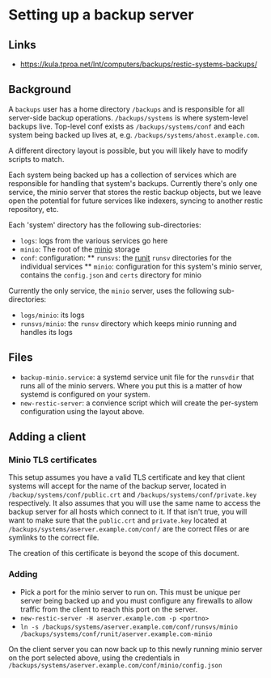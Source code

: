 # Setting up a backup server

## Links
* https://kula.tproa.net/lnt/computers/backups/restic-systems-backups/

## Background
A `backups` user has a home directory `/backups` and is responsible for
all server-side backup operations. `/backups/systems` is where system-level
backups live. Top-level conf exists as `/backups/systems/conf` and each
system being backed up lives at, e.g. `/backups/systems/ahost.example.com`.

A different directory layout is possible, but you will likely have to modify
scripts to match.

Each system being backed up has a collection of services which are responsible
for handling that system's backups. Currently there's only one service, the
minio server that stores the restic backup objects, but we leave open the
potential for future services like indexers, syncing to another restic
repository, etc.

Each 'system' directory has the following sub-directories:
* `logs`: logs from the various services go here
* `minio`: The root of the [minio](https://minio.io/) storage
* `conf`: configuration:
** `runsvs`: the [runit](http://smarden.org/runit/) `runsv` directories
   for the individual services
** `minio`: configuration for this system's minio server, contains the
   `config.json` and `certs` directory for minio

Currently the only service, the `minio` server, uses the following sub-
directories:
* `logs/minio`: its logs
* `runsvs/minio`: the `runsv` directory which keeps minio running and
                  handles its logs

## Files
* `backup-minio.service`: a systemd service unit file for the `runsvdir`
  that runs all of the minio servers. Where you put this is a matter of
  how systemd is configured on your system.
* `new-restic-server`: a convience script which will create the per-system
  configuration using the layout above.

## Adding a client

### Minio TLS certificates

This setup assumes you have a valid TLS certificate and key that client
systems will accept for the name of the backup server, located in
`/backup/systems/conf/public.crt` and `/backups/systems/conf/private.key`
respectively. It also assumes that you will use the same name to access
the backup server for all hosts which connect to it. If that isn't true,
you will want to make sure that the `public.crt` and `private.key`
located at `/backups/systems/aserver.example.com/conf/` are the correct
files or are symlinks to the correct file.

The creation of this certificate is beyond the scope of this document.

### Adding

* Pick a port for the minio server to run on. This must be unique per
  server being backed up and you must configure any firewalls to allow
  traffic from the client to reach this port on the server.
* `new-restic-server -H aserver.example.com -p <portno>`
* `ln -s /backups/systems/aserver.example.com/conf/runsvs/minio /backups/systems/conf/runit/aserver.example.com-minio`

On the client server you can now back up to this newly running minio server
on the port selected above, using the credentials in
`/backups/systems/aserver.example.com/conf/minio/config.json`
